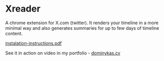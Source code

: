 # Xreader

A chrome extension for X.com (twitter). It renders your timeline in a more minimal way and also generates summaries for up to few days of timeline content.

[instalation-instructions.pdf](https://github.com/user-attachments/files/18137615/xreader-instructions.pdf)

See it in action on video in my portfolio - [dominykas.cv](https://dominykas.cv)
